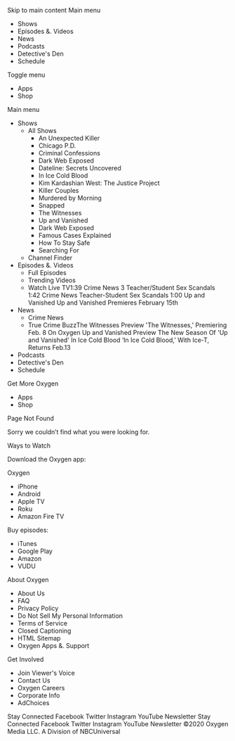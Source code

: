 Skip to main content Main menu

*   Shows
*   Episodes &. Videos
*   News
*   Podcasts
*   Detective's Den
*   Schedule

Toggle menu

*   Apps
*   Shop

Main menu

*   Shows
    *   All Shows
        *   An Unexpected Killer
        *   Chicago P.D.
        *   Criminal Confessions
        *   Dark Web Exposed
        *   Dateline: Secrets Uncovered
        *   In Ice Cold Blood
        *   Kim Kardashian West: The Justice Project
        *   Killer Couples
        *   Murdered by Morning
        *   Snapped
        *   The Witnesses
        *   Up and Vanished
        *   Dark Web Exposed
        *   Famous Cases Explained
        *   How To Stay Safe
        *   Searching For
    *   Channel Finder
*   Episodes &. Videos
    *   Full Episodes
    *   Trending Videos
    *   Watch Live TV1:39 Crime News 3 Teacher/Student Sex Scandals 1:42 Crime News Teacher-Student Sex Scandals 1:00 Up and Vanished Up and Vanished Premieres February 15th
*   News
    *   Crime News
    *   True Crime BuzzThe Witnesses Preview 'The Witnesses,' Premiering Feb. 8 On Oxygen Up and Vanished Preview The New Season Of 'Up and Vanished' In Ice Cold Blood ‘In Ice Cold Blood,’ With Ice-T, Returns Feb.13
*   Podcasts
*   Detective's Den
*   Schedule

Get More Oxygen

*   Apps
*   Shop

Page Not Found

Sorry we couldn’t find what you were looking for.

Ways to Watch

Download the Oxygen app:

Oxygen

*   iPhone
*   Android
*   Apple TV
*   Roku
*   Amazon Fire TV

Buy episodes:

*   iTunes
*   Google Play
*   Amazon
*   VUDU

About Oxygen

*   About Us
*   FAQ
*   Privacy Policy
*   Do Not Sell My Personal Information
*   Terms of Service
*   Closed Captioning
*   HTML Sitemap
*   Oxygen Apps &. Support

Get Involved

*   Join Viewer's Voice
*   Contact Us
*   Oxygen Careers
*   Corporate Info
*   AdChoices

Stay Connected Facebook Twitter Instagram YouTube Newsletter Stay Connected Facebook Twitter Instagram YouTube Newsletter ©2020 Oxygen Media LLC. A Division of NBCUniversal